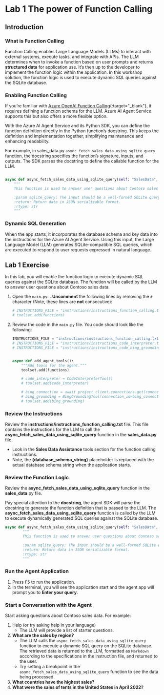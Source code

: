 # Lab 1 The power of Function Calling

## Introduction

### What is Function Calling

Function Calling enables Large Language Models (LLMs) to interact with external systems, execute tasks, and integrate with APIs. The LLM determines when to invoke a function based on user prompts and returns **structured data** for application use. It’s then up to the developer to implement the function logic within the application. In this workshop solution, the function logic is used to execute dynamic SQL queries against the SQLite database.

### Enabling Function Calling

If you’re familiar with [Azure OpenAI Function Calling](https://learn.microsoft.com/azure/ai-services/openai/how-to/function-calling){:target="_blank"}, it requires defining a function schema for the LLM. Azure AI Agent Service supports this but also offers a more flexible option.

With the Azure AI Agent Service and its Python SDK, you can define the function definition directly in the Python function’s docstring. This keeps the definition and implementation together, simplifying maintenance and enhancing readability.

For example, in sales_data.py `async_fetch_sales_data_using_sqlite_query` function, the docstring specifies the function’s signature, inputs, and outputs. The SDK parses the docstring to define the callable function for the LLM.

``` python

async def async_fetch_sales_data_using_sqlite_query(self: "SalesData", sqlite_query: str) -> str:
    """
    This function is used to answer user questions about Contoso sales data by executing SQLite queries against the database.

    :param sqlite_query: The input should be a well-formed SQLite query to extract information based on the user's question. The query result will be returned as a JSON object.
    :return: Return data in JSON serializable format.
    :rtype: str
    """
```

### Dynamic SQL Generation

When the app starts, it incorporates the database schema and key data into the instructions for the Azure AI Agent Service. Using this input, the Large Language Model (LLM) generates SQLite-compatible SQL queries, which are executed to respond to user requests expressed in natural language.

## Lab 1 Exercise

In this lab, you will enable the function logic to execute dynamic SQL queries against the SQLite database. The function will be called by the LLM to answer user questions about Contoso sales data.

1. Open the `main.py`.
. **Uncomment** the following lines by removing the `#` character (Note, these lines are **not** consecutive):

    ```python
    # INSTRUCTIONS_FILE = "instructions/instructions_function_calling.txt"
    # toolset.add(functions)
    ```

3. Review the code in the `main.py` file. You code should look like the following:

    ``` python
    INSTRUCTIONS_FILE = "instructions/instructions_function_calling.txt"
    # INSTRUCTIONS_FILE = "instructions/instructions_code_interpreter.txt"
    # INSTRUCTIONS_FILE = "instructions/instructions_code_bing_grounding.txt"


    async def add_agent_tools():
        """Add tools for the agent."""
        toolset.add(functions)

        # code_interpreter = CodeInterpreterTool()
        # toolset.add(code_interpreter)

        # bing_connection = await project_client.connections.get(connection_name=BING_CONNECTION_NAME)
        # bing_grounding = BingGroundingTool(connection_id=bing_connection.id)
        # toolset.add(bing_grounding)
    ```

### Review the Instructions

Review the **instructions/instructions_function_calling.txt** file. This file contains the instructions for the LLM to call the **async_fetch_sales_data_using_sqlite_query** function in the **sales_data.py** file.

- Look in the **Sales Data Assistance** tools section for the function calling instructions.
- Note, the **{database_schema_string}** placeholder is replaced with the  actual database schema string when the application starts.

### Review the Function Logic

Review the **async_fetch_sales_data_using_sqlite_query** function in the **sales_data**.py file.

Pay special attention to the **docstring**, the agent SDK will parse the docstring to generate the function definition that is passed to the LLM. The **async_fetch_sales_data_using_sqlite_query** function is called by the LLM to execute dynamically generated SQL queries against the SQLite database.

```python
async def async_fetch_sales_data_using_sqlite_query(self: "SalesData", sqlite_query: str) -> str:
        """
        This function is used to answer user questions about Contoso sales data by executing SQLite queries against the database.

        :param sqlite_query: The input should be a well-formed SQLite query to extract information based on the user's question. The query result will be returned as a JSON object.
        :return: Return data in JSON serializable format.
        :rtype: str
        """
```

### Run the Agent Application

1. Press <kbd>F5</kbd> to run the application.
2. In the terminal, you will see the application start and the agent app will prompt you to **Enter your query**.

### Start a Conversation with the Agent

Start asking questions about Contoso sales data. For example:

1. Help (or try asking help in your language)
      - The LLM will provide a list of starter questions.
2. **What are the sales by region?**
      - The LLM calls the `async_fetch_sales_data_using_sqlite_query` function to execute a dynamic SQL query on the SQLite database. The retrieved data is returned to the LLM, formatted as `Markdown` according to the specifications in the instruction file, and returned to the user.
      - Try setting a breakpoint in the `async_fetch_sales_data_using_sqlite_query` function to see the data being processed.
3. **What countries have the highest sales?**
4. **What were the sales of tents in the United States in April 2022?**
